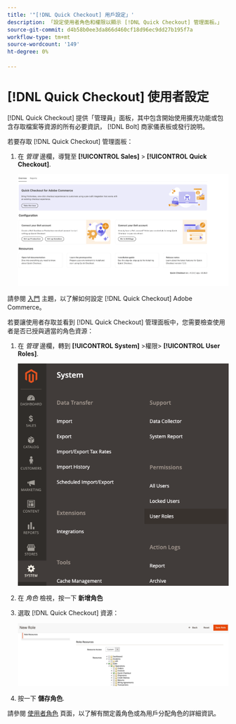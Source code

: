 ```yaml
---
title: '"[!DNL Quick Checkout] 用戶設定」'
description: 「設定使用者角色和權限以顯示 [!DNL Quick Checkout] 管理面板。」
source-git-commit: d4b58b0ee3da866d460cf18d96ec9dd27b195f7a
workflow-type: tm+mt
source-wordcount: '149'
ht-degree: 0%

---
```



# [!DNL Quick Checkout] 使用者設定

[!DNL Quick Checkout] 提供「管理員」面板，其中包含開始使用擴充功能或包含存取檔案等資源的所有必要資訊， [!DNL Bolt] 商家儀表板或發行說明。

若要存取 [!DNL Quick Checkout] 管理面板：

1. 在 _管理_ 邊欄，導覽至 **[!UICONTROL Sales]** > **[!UICONTROL Quick Checkout]**.

   ![功能表快速結帳](assets/overview-admin-panel.png)

請參閱 [入門](../quick-checkout/onboarding.md) 主題，以了解如何設定 [!DNL Quick Checkout] Adobe Commerce。

若要讓使用者存取並看到 [!DNL Quick Checkout] 管理面板中，您需要檢查使用者是否已授與適當的角色資源：

1. 在 _管理_ 邊欄，轉到 **[!UICONTROL System]** >權限> **[!UICONTROL User Roles]**.

   ![使用者角色](assets/user-roles.png)

1. 在 _角色_ 檢視，按一下 **新增角色**
1. 選取 [!DNL Quick Checkout] 資源：

   ![快速結帳角色和權限](assets/role-resource-quick-checkout.png)

1. 按一下 **儲存角色**.

請參閱 [使用者角色](https://docs.magento.com/user-guide/system/permissions-user-roles.html) 頁面，以了解有關定義角色或為用戶分配角色的詳細資訊。
